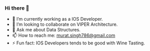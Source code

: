 ### Hi there 👋


- 🔭 I’m currently working as a IOS Developer.
- 👯 I’m looking to collaborate on VIPER Architecture.
- 💬 Ask me about Data Structures.
- 📫 How to reach me: murat.singh786@gmail.com
- ⚡ Fun fact: IOS Developers tends to be good with Wine Tasting.

